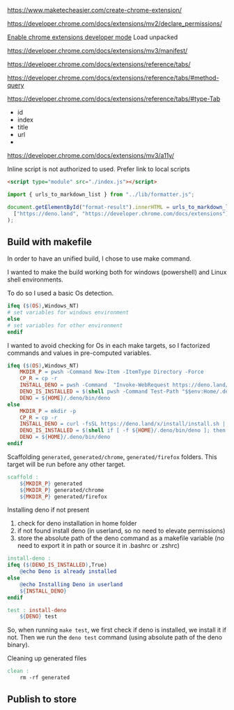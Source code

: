 https://www.maketecheasier.com/create-chrome-extension/

https://developer.chrome.com/docs/extensions/mv2/declare_permissions/

[Enable chrome extensions developer mode](chrome://extensions/)
Load unpacked

https://developer.chrome.com/docs/extensions/mv3/manifest/



https://developer.chrome.com/docs/extensions/reference/tabs/

https://developer.chrome.com/docs/extensions/reference/tabs/#method-query

https://developer.chrome.com/docs/extensions/reference/tabs/#type-Tab

- id
- index
- title
- url
- 


https://developer.chrome.com/docs/extensions/mv3/a11y/

Inline script is not authorized to used. Prefer link to local scripts

```html
<script type="module" src="./index.js"></script>
```

```js
import { urls_to_markdown_list } from "../lib/formatter.js";

document.getElementById("format-result").innerHTML = urls_to_markdown_list(
  ["https://deno.land", "https://developer.chrome.com/docs/extensions"],
);

```

## Build with makefile

In order to have an unified build, I chose to use make command.

I wanted to make the build working both for windows (powershell) and Linux shell environments.

To do so I used a basic Os detection.

```makefile
ifeq ($(OS),Windows_NT) 
# set variables for windows environment
else
# set variables for other environment
endif
```

I wanted to avoid checking for Os in each make targets, so I factorized commands and values in pre-computed variables.

```makefile
ifeq ($(OS),Windows_NT) 
	MKDIR_P = pwsh -Command New-Item -ItemType Directory -Force
	CP_R = cp -r 
	INSTALL_DENO = pwsh -Command  "Invoke-WebRequest https://deno.land/x/install/install.ps1 -useb | Invoke-Expression"
	DENO_IS_INSTALLED = $(shell pwsh -Command Test-Path "$$env:Home/.deno/bin/deno.exe")
	DENO = ${HOME}/.deno/bin/deno
else
	MKDIR_P = mkdir -p
	CP_R = cp -r 
	INSTALL_DENO = curl -fsSL https://deno.land/x/install/install.sh | sh
	DENO_IS_INSTALLED = $(shell if [ -f ${HOME}/.deno/bin/deno ]; then echo "True"; else echo "False"; fi)
	DENO = ${HOME}/.deno/bin/deno
endif
```

Scaffolding `generated`, `generated/chrome`, `generated/firefox` folders.
This target will be run before any other target.

```makefile
scaffold :
	${MKDIR_P} generated
	${MKDIR_P} generated/chrome
	${MKDIR_P} generated/firefox
```

Installing deno if not present

1. check for deno installation in home folder
2. if not found install deno (in userland, so no need to elevate permissions)
3. store the absolute path of the deno command as a makefile variable (no need to export it in path or source it in .bashrc or .zshrc)

```makefile
install-deno :
ifeq ($(DENO_IS_INSTALLED),True)
	@echo Deno is already installed
else
	@echo Installing Deno in userland
	${INSTALL_DENO}
endif

test : install-deno
	${DENO} test
```

So, when running `make test`, we first check if deno is installed, we install it if not.
Then we run the `deno test` command (using absolute path of the deno binary).

Cleaning up generated files

```makefile
clean :
	rm -rf generated
```
## Publish to store


